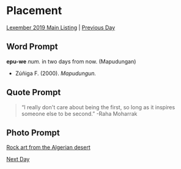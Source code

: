 # Placement
[Lexember 2019 Main Listing](_prompts/r-conlangs/lexember/2019/toc_lex19.md) | [Previous Day](_prompts/r-conlangs/lexember/2019/prompts/w5/29.md)

## Word Prompt

**epu-we** _num._ in two days from now. (Mapudungan)

+ Zúñiga F. (2000). _Mapudungun._

## Quote Prompt

> “I really don't care about being the first, so long as it inspires someone else to be second.” -Raha Moharrak

## Photo Prompt

[Rock art from the Algerian desert](https://commons.wikimedia.org/wiki/File:Algerien_Desert.jpg)

[Next Day](_prompts/r-conlangs/lexember/2019/prompts/w5/31.md)
